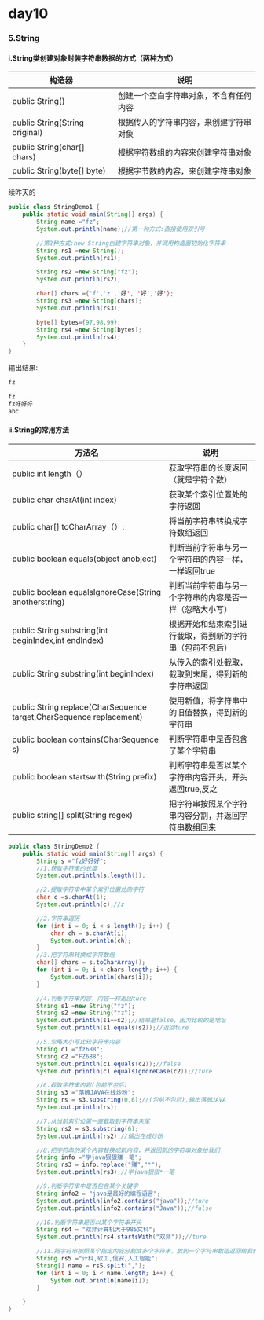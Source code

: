 # day10

### 5.String

#### i.String类创建对象封装字符串数据的方式（两种方式）

| 构造器                           | 说明                                   |
| -------------------------------- | -------------------------------------- |
| public   String()                | 创建一个空白字符串对象，不含有任何内容 |
| public   String(String original) | 根据传入的字符串内容，来创建字符串对象 |
| public  String(char[] chars)     | 根据字符数组的内容来创建字符串对象     |
| public  String(byte[] byte)      | 根据字节数的内容，来创建字符串对象     |

续昨天的

```java
public class StringDemo1 {
    public static void main(String[] args) {
        String name ="fz";
        System.out.println(name);//第一种方式:直接使用双引号

        //第2种方式:new String创建字符串对象，并调用构造器初始化字符串
        String rs1 =new String();
        System.out.println(rs1);

        String rs2 =new String("fz");
        System.out.println(rs2);

        char[] chars ={'f','z','好', '好','好'};
        String rs3 =new String(chars);
        System.out.println(rs3);

        byte[] bytes={97,98,99};
        String rs4 =new String(bytes);
        System.out.println(rs4);
    }
}
```

输出结果:

```java
fz

fz
fz好好好
abc
```

#### ii.String的常用方法

| 方法名                                                       | 说明                                                     |
| ------------------------------------------------------------ | -------------------------------------------------------- |
| public int length（）                                        | 获取字符串的长度返回（就是字符个数）                     |
| public char charAt(int index)                                | 获取某个索引位置处的字符返回                             |
| public char[]  toCharArray（）:                              | 将当前字符串转换成字符数组返回                           |
| public boolean equals(object anobject)                       | 判断当前字符串与另一个字符串的内容一样，一样返回true     |
| public boolean equalsIgnoreCase(String anotherstring)        | 判断当前字符串与另一个字符串的内容是否一样（忽略大小写） |
| public String substring(int beginIndex,int endIndex)         | 根据开始和结束索引进行截取，得到新的字符串（包前不包后） |
| public String substring(int beginIndex)                      | 从传入的索引处截取，截取到末尾，得到新的字符串返回       |
| public String replace(CharSequence target,CharSequence replacement) | 使用新值，将字符串中的旧值替换，得到新的字符串           |
| public boolean contains(CharSequence s)                      | 判断字符串中是否包含了某个字符串                         |
| public boolean startswith(String prefix)                     | 判断字符串是否以某个字符串内容开头，开头返回true,反之    |
| public string[] split(String regex)                          | 把字符串按照某个字符串内容分割，并返回字符串数组回来     |

```java
public class StringDemo2 {
    public static void main(String[] args) {
        String s ="fz好好好";
        //1.获取字符串的长度
        System.out.println(s.length());

        //2.提取字符串中某个索引位置处的字符
        char c =s.charAt(1);
        System.out.println(c);//z

        //2.字符串遍历
        for (int i = 0; i < s.length(); i++) {
            char ch = s.charAt(i);
            System.out.println(ch);
        }
        //3.把字符串转换成字符数组
        char[] chars = s.toCharArray();
        for (int i = 0; i < chars.length; i++) {
            System.out.println(chars[i]);
        }

        //4.判断字符串内容，内容一样返回ture
        String s1 =new String("fz");
        String s2 =new String("fz");
        System.out.println(s1==s2);//结果是false，因为比较的是地址
        System.out.println(s1.equals(s2));//返回ture

        //5.忽略大小写比较字符串内容
        String c1 ="fz688";
        String c2 ="FZ688";
        System.out.println(c1.equals(c2));//false
        System.out.println(c1.equalsIgnoreCase(c2));//ture

        //6.截取字符串内容(包前不包后)
        String s3 ="落魄JAVA在线炒粉";
        String rs = s3.substring(0,6);//(包前不包后),输出落魄JAVA
        System.out.println(rs);

        //7.从当前索引位置一直截取到字符串末尾
        String rs2 = s3.substring(6);
        System.out.println(rs2);//输出在线炒粉

        //8.把字符串的某个内容替换成新内容，并返回新的字符串对象给我们
        String info ="学java狠狠赚一笔";
        String rs3 = info.replace("赚","*");
        System.out.println(rs3);//学java狠狠*一笔

        //9.判断字符串中是否包含某个关键字
        String info2 = "java是最好的编程语言";
        System.out.println(info2.contains("java"));//ture
        System.out.println(info2.contains("Java"));//false

        //10.判断字符串是否以某个字符串开头
        String rs4 = "双非计算机大于985文科";
        System.out.println(rs4.startsWith("双非"));//ture

        //11.把字符串按照某个指定内容分割成多个字符串，放到一个字符串数组返回给我们
        String rs5 ="计科,软工,信安,人工智能";
        String[] name = rs5.split(",");
        for (int i = 0; i < name.length; i++) {
            System.out.println(name[i]);
        }

    }
}
```